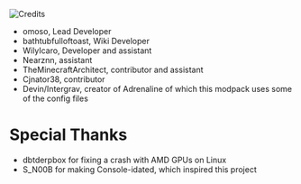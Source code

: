 ![Credits](https://cdn.modrinth.com/data/cached_images/60eabb80c3a86652dbc3b9323f70d5adc93a1d4a.webp)

- omoso, Lead Developer
- bathtubfulloftoast, Wiki Developer
- WilyIcaro, Developer and assistant
- Nearznn, assistant
- TheMinecraftArchitect, contributor and assistant
- Cjnator38, contributor
- Devin/Intergrav, creator of Adrenaline of which this modpack uses some of the config files

# Special Thanks
- dbtderpbox for fixing a crash with AMD GPUs on Linux
- S_N00B for making Console-idated, which inspired this project
